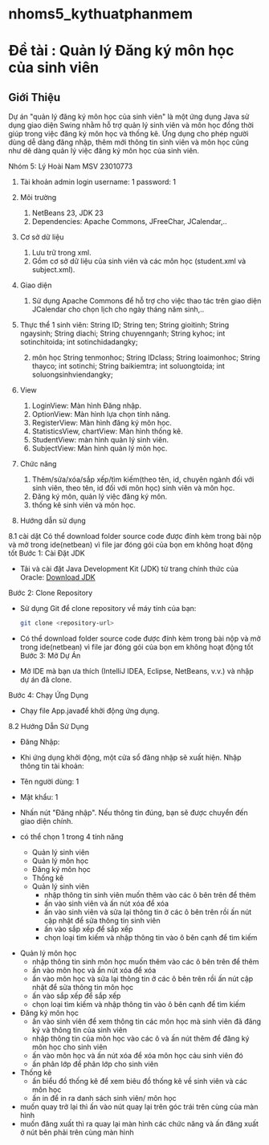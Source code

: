 # nhoms5_kythuatphanmem
# Đề tài : Quản lý Đăng ký môn học của sinh viên 

## Giới Thiệu

Dự án "quản lý đăng ký môn học của sinh viên" là một ứng dụng Java sử dụng giao diện Swing nhằm hỗ trợ quản lý sinh viên và môn học đồng thời giúp trong việc đăng ký môn học và thống kê. Ứng dụng cho phép người dùng dễ dàng đăng nhập, thêm mới thông tin sinh viên và môn học cũng như dẽ dàng quản lý việc đăng ký môn học của sinh viên.

Nhóm 5:
Lý Hoài Nam MSV 23010773
1. Tài khoản admin login
username: 1
password: 1

2. Môi trường
    1. NetBeans 23, JDK 23
    2. Dependencies: Apache Commons, JFreeChar, JCalendar,..
3. Cơ sở dữ liệu
    1. Lưu trữ trong xml.
    2. Gồm cơ sở dữ liệu của sinh viên và các môn học (student.xml và subject.xml).
4. Giao diện
    1. Sử dụng Apache Commons để hỗ trợ cho việc thao tác trên giao diện JCalendar cho chọn lịch cho ngày tháng năm sinh,..
5. Thực thể 
    1 sinh viên:
    String ID;
    String ten;
    String gioitinh;
    String ngaysinh;
    String diachi;
    String chuyennganh;
    String kyhoc;
    int sotinchitoida;
    int sotinchidadangky;

    2. môn học
    String tenmonhoc;
    String IDclass;
    String loaimonhoc;
    String thayco;
    int sotinchi;
    String baikiemtra;
    int soluongtoida;
    int soluongsinhviendangky;
6. View
    1. LoginView: Màn hình Đăng nhập.
    2. OptionView: Màn hình lựa chọn tính năng.
    3. RegisterView: Màn hình đăng ký môn học.
    4. StatisticsView, chartView: Màn hình thống kê.
    5. StudentView: màn hình quản lý sinh viên.
    6. SubjectView: Màn hình quản lý môn học.
7. Chức năng
    1. Thêm/sửa/xóa/sắp xếp/tìm kiếm(theo tên, id, chuyên ngành đối với sinh viên, theo tên, id đối với môn học) sinh viên và môn học.
    2. Đăng ký môn, quản lý việc đăng ký môn.
    3. thống kê sinh viên và môn học.
8. Hướng dẫn sử dụng

 8.1 cài dặt 
Có thể download folder source code được đính kèm trong bài nộp và mở trong ide(netbean) vì file jar đóng gói của bọn em không hoạt động tốt
Bước 1: Cài Đặt JDK

- Tải và cài đặt Java Development Kit (JDK) từ trang chính thức của Oracle: [Download JDK](https://www.oracle.com/java/technologies/javase-jdk11-downloads.html)

 Bước 2: Clone Repository

- Sử dụng Git để clone repository về máy tính của bạn:
   ```bash
   git clone <repository-url>
- Có thể download folder source code được đính kèm trong bài nộp và mở trong ide(netbean) vì file jar đóng gói của bọn em không hoạt động tốt
Bước 3: Mở Dự Án


- Mở IDE mà bạn ưa thích (IntelliJ IDEA, Eclipse, NetBeans, v.v.) và nhập dự án đã clone.

 Bước 4: Chạy Ứng Dụng
- Chạy file App.javađể khởi động ứng dụng.

8.2 Hướng Dẫn Sử Dụng
- Đăng Nhập:

- Khi ứng dụng khởi động, một cửa sổ đăng nhập sẽ xuất hiện. Nhập thông tin tài khoản:
- Tên người dùng: 1
- Mật khẩu: 1
- Nhấn nút "Đăng nhập". Nếu thông tin đúng, bạn sẽ được chuyển đến giao diện chính.
- có thể chọn 1 trong 4 tính năng
  + Quản lý sinh viên
  + Quản lý môn học
  + Đăng ký môn học
  + Thống kê
  * Quản lý sinh viên
    - nhập thông tin sinh viên muốn thêm vào các ô bên trên để thêm
    - ấn vào sinh viên và ấn nút xóa để xóa
    - ấn vào sinh viên và sửa lại thông tin ở các ô bên trên rồi ấn nút cập nhật để sửa thông tin sinh viên
    - ấn vào sắp xếp để sắp xếp
    - chọn loại tìm kiếm và nhập thông tin vào ô bên cạnh để tìm kiếm
* Quản lý môn học
    - nhập thông tin sinh môn học muốn thêm vào các ô bên trên để thêm
    - ấn vào môn học và ấn nút xóa để xóa
    - ấn vào môn học và sửa lại thông tin ở các ô bên trên rồi ấn nút cập nhật để sửa thông tin môn học
    - ấn vào sắp xếp để sắp xếp
    - chọn loại tìm kiếm và nhập thông tin vào ô bên cạnh để tìm kiếm
* Đăng ký môn học
    - ấn vào sinh viên để xem thông tin các môn học mà sinh viên đã đăng ký và thông tin của sinh viên
    - nhập thông tin của môn học vào các ô và ấn nút thêm để đăng ký môn học cho sinh viên
    - ấn vào môn học và ấn nút xóa để xóa môn học cảu sinh viên đó
    - ấn phân lớp để phân lớp cho sinh viên
* Thống kê
    - ấn biểu đồ thống kê để xem biêu đồ thống kê về sinh viên và các môn học
    - ấn in để in ra danh sách sinh viên/ môn học
* muốn quay trở lại thì ấn vào nút quay lại trên góc trái trên cùng của màn hình
* muốn đăng xuất thì ra quay lại màn hình các chức năng và ấn đăng xuất ở nút bên phải trên cùng màn hình
